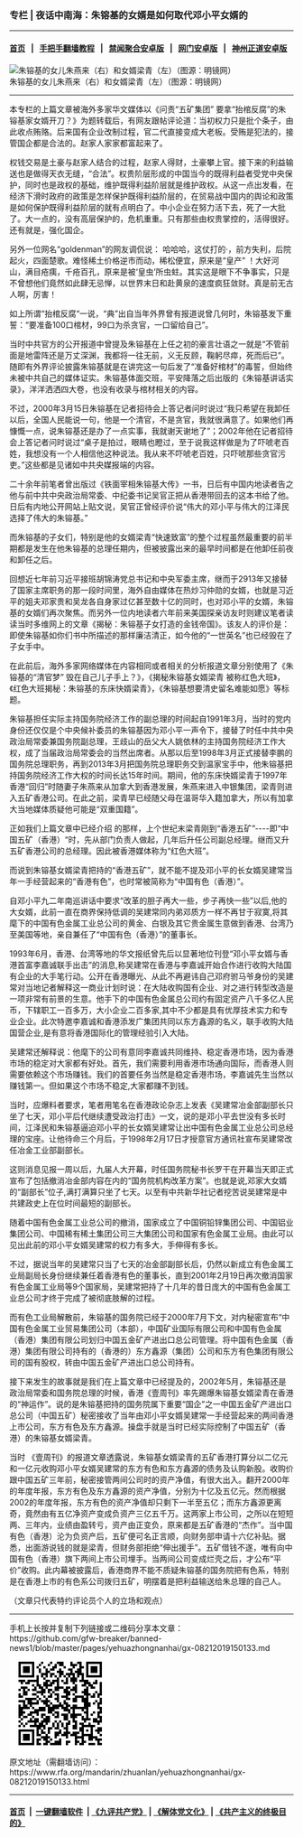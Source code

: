 ### 专栏 | 夜话中南海：朱镕基的女婿是如何取代邓小平女婿的
------------------------

#### [首页](https://github.com/gfw-breaker/banned-news1/blob/master/README.md) &nbsp;&nbsp;|&nbsp;&nbsp; [手把手翻墙教程](https://github.com/gfw-breaker/guides/wiki) &nbsp;&nbsp;|&nbsp;&nbsp; [禁闻聚合安卓版](https://github.com/gfw-breaker/bn-android) &nbsp;&nbsp;|&nbsp;&nbsp; [网门安卓版](https://github.com/oGate2/oGate) &nbsp;&nbsp;|&nbsp;&nbsp; [神州正道安卓版](https://github.com/SzzdOgate/update) 



<div id="headerimg">
 <img alt="朱镕基的女儿朱燕来（右）和女婿梁青（左）（图源：明镜网）" src="https://www.rfa.org/mandarin/zhuanlan/yehuazhongnanhai/gx-08212019150133.html/yt821b.jpg/image" title="朱镕基的女儿朱燕来（右）和女婿梁青（左）（图源：明镜网）"/>
 <div id="headerimgcontents">
  <div id="headerimgcaption">
   <span>
    朱镕基的女儿朱燕来（右）和女婿梁青（左）（图源：明镜网）
   </span>
   <!-- zoomattribute -->
  </div>
  <!-- headerimgcaption -->
 </div>
 <!-- headerimagecontents -->
</div>

<hr/>
<div id="storytext">
 <div>
  <div class="slot_header">
  </div>
 </div>
 <p>
  本专栏的上篇文章被海外多家华文媒体以《问责“五矿集团” 要拿“抬棺反腐”的朱镕基家女婿开刀？》为题转载后，有网友跟帖评论道：当初权力只是批个条子，由此收点贿赂。后来国有企业改制过程，官二代直接变成大老板。受贿是犯法的，接管国企都是合法的。赵家人家家都富起来了。
 </p>
 <p>
  权钱交易是土豪与赵家人结合的过程，赵家人得财，土豪攀上官。接下来的利益输送也是做得天衣无缝，“合法”。权贵阶层形成的中国当今的既得利益者受党中央保护，同时也是政权的基础，维护既得利益阶层就是维护政权。从这一点出发看，在经济下滑时政府的政策是怎样保护既得利益阶层的，在贸易战中国内的舆论和政策是如何保护既得利益阶层的就有点明白了。中小企业在努力活下去，死了一大批了。大一点的，没有高层保护的，危机重重。只有那些由权贵掌控的，活得很好。还有就是，强化国企。
 </p>
 <p>
  另外一位网名“goldenman”的网友调侃说： 哈哈哈，这仗打的·，前方失利，后院起火，四面楚歌。难怪稀土价格逆市而动，稀松便宜，原来是“皇产” ！大好河山，满目疮痍，千疮百孔，原来是被‘皇虫’所虫蛀。其实这是眼下不争事实，只是不曾想他们竟然如此肆无忌惮，以世界末日和赴黄泉的速度疯狂敛财。真是前无古人啊，厉害！
 </p>
 <p>
  如上所谓“抬棺反腐“一说，“典”出自当年外界曾有报道说曾几何时，朱镕基发下重誓：“要准备100口棺材，99口为杀贪官，一口留给自己”。
 </p>
 <p>
  当时中共官方的公开报道中曾提及朱镕基在上任之初的豪言壮语之一就是“不管前面是地雷阵还是万丈深渊，我都将一往无前，义无反顾，鞠躬尽瘁，死而后已”。随即有外界评论披露朱镕基就是在讲完这一句后发了“准备好棺材”的毒誓，但始终未被中共自己的媒体证实。朱镕基体面交班，平安降落之后出版的《朱镕基讲话实录》，洋洋洒洒四大卷，也没有收录与棺材相关的内容。
 </p>
 <p>
  不过，2000年3月15日朱镕基在记者招待会上答记者问时说过“我只希望在我卸任以后，全国人民能说一句，他是一个清官，不是贪官，我就很满意了。如果他们再慷慨一点，说朱镕基还是办了一点实事，我就谢天谢地了”；2002年他在记者招待会上答记者问时说过“桌子是拍过，眼睛也瞪过，至于说我这样做是为了吓唬老百姓，我想没有一个人相信他这种说法。我从来不吓唬老百姓，只吓唬那些贪官污吏。”这些都是见诸如中共央媒报端的内容。
 </p>
 <p>
  二十余年前笔者曾出版过《铁面宰相朱镕基大传》一书，日后有中国内地读者告之他与前中共中央政治局常委、中纪委书记吴官正把从香港带回去的这本书给了他。日后有内地公开网站上贴文说，吴官正曾经评价说“伟大的邓小平与伟大的江泽民选择了伟大的朱镕基。”
 </p>
 <p>
  而朱镕基的子女们，特别是他的女婿梁青“快速致富”的整个过程虽然最重要的前半期都是发生在他朱镕基的总理任期内，但被披露出来的最早时间都是在他卸任前夜和卸任之后。
 </p>
 <p>
  回想近七年前习近平接班胡锦涛党总书记和中央军委主席，继而于2913年又接替了国家主席职务的那一段时间里，海外自由媒体在热炒习仲勋的女婿，也就是习近平的姐夫邓家贵和吴龙各自身家过亿甚至数十亿的同时，也对邓小平的女婿，朱镕基的女婿们再次聚焦。而另外一位内地读者六年前来美国探亲访友时则建议笔者读读当时多维网上的文章《揭秘：朱镕基子女打造的金钱帝国》。该友人的评价是：即使朱镕基如你们书中所描述的那样廉洁清正，如今他的“一世英名”也已经毁在了子女手中。
 </p>
 <p>
  在此前后，海外多家网络媒体在内容相同或者相关的分析报道文章分别使用了《朱镕基的“清官梦” 毁在自己儿子手上？》，《揭秘朱镕基女婿梁青 被称红色大班》，《红色大班揭秘：朱镕基的东床快婿梁青》，《朱镕基想要清史留名难能如愿》等标题。
 </p>
 <p>
  朱镕基担任实际主持国务院经济工作的副总理的时间起自1991年3月，当时的党内身份还仅仅是个中央候补委员的朱镕基因为邓小平一声令下，接替了时任中共中央政治局常委兼国务院副总理，王歧山的岳父大人姚依林的主持国务院经济工作大权，成了当届政治局常委会的当然出席者。从那以后至1998年3月正式接替李鹏的国务院总理职务，再到2013年3月把国务院总理职务交到温家宝手中，他朱镕基把持国务院经济工作大权的时间长达15年时间。期间，他的东床快婿梁青于1997年香港“回归”时随妻子朱燕来从加拿大到香港发展，朱燕来进入中银集团，梁青则进入五矿香港公司。在此之前，梁青早已经随父母在温哥华入籍加拿大，所以有加拿大当地媒体质疑他可能是“双重国籍”。
 </p>
 <p>
  正如我们上篇文章中已经介绍 的那样，上个世纪末梁青刚到“香港五矿”----即“中国五矿（香港）“时，先从部门负责人做起，几年后升任公司副总经理。继而又升五矿香港公司的总经理。因此被香港媒体称为“红色大班”。
 </p>
 <p>
  而说到朱镕基女婿梁青把持的“香港五矿”，就不能不提及邓小平的长女婿吴建常当年一手经营起来的“香港有色”，也时常被简称为“中国有色（香港）”。
 </p>
 <p>
  自邓小平九二年南巡讲话中要求“改革的胆子再大一些，步子再快一些”以后,他的大女婿，此前一直在商界保持低调的吴建常同内弟邓质方一样不再甘于寂寞,将其麾下的中国有色金属工业总公司的黄金、白银及其它贵金属生意做到香港、台湾乃至美国等地，亲自兼任了“中国有色（香港）”的董事长。
 </p>
 <p>
  1993年6月，香港、台湾等地的华文报纸曾先后以显著地位刊登“邓小平女婿与香港首富李嘉诚联手出击”的消息,称吴建常在香港与李嘉诚开始合作进行收购大陆国有企业的大手笔行动。公开在香港曝光、从此不再避讳自己邓府驸马爷身份的吴建常对当地记者解释这一商业计划时说：在大陆收购国有企业、对之进行转型改造是一项非常有前景的生意。他手下的中国有色金属总公司约有固定资产八千多亿人民币，下辖职工一百多万，大小企业二百多家,其中不少都是具有优厚技术实力和专业企业。此次特邀李嘉诚和香港添发广集团共同以东方鑫源的名义，联手收购大陆国营企业,是有意将香港国际化的管理经验引入大陆。
 </p>
 <p>
  吴建常还解释说：他麾下的公司有意同李嘉诚共同维持、稳定香港市场，因为香港市场的稳定对大家都有好处。首先，我们需要利用香港市场通向国际，而香港人则需要依赖这个市场赚钱。我们的首要任务当然是稳定香港市场，李嘉诚先生当然以赚钱第一。但如果这个市场不稳定,大家都赚不到钱。
 </p>
 <p>
  当时，应爆料者要求，笔者用笔名在香港政论杂志上发表《吴建常冶金部副部长只坐了七天，邓小平后代继续遭受政治打击》一文，说的是邓小平去世没有多长时间，江泽民和朱镕基逼迫邓小平的长女婿吴建常让出中国有色金属工业总公司总经理的宝座。让他待命三个月后，于1998年2月17日才授意官方通讯社宣布吴建常改任冶金工业部副部长。
 </p>
 <p>
  这则消息见报一周以后，九届人大开幕，时任国务院秘书长罗干在开幕当天即正式宣布了包括撤消冶金部内容在内的“国务院机构改革方案”。也就是说,邓家大女婿的“副部长”位子,满打满算只坐了七天。以至有中共新华社记者挖苦说吴建常是中共建政史上在位时间最短的副部长。
 </p>
 <p>
  随着中国有色金属工业总公司的撤消，国家成立了中国铜铅锌集团公司、中国铝业集团公司、中国稀有稀土集团公司三大集团公司和国家有色金属工业局。由此可以见出此前的邓小平女婿吴建常的权力有多大，手伸得有多长。
 </p>
 <p>
  不过，据说当年的吴建常只当了七天的冶金部副部长后，仍然以新成立有色金属工业局副局长身份继续兼任着香港有色的董事长，直到2001年2月19日再次撤消国家有色金属工业局等9个国家局，吴建常把持了十几年的昔日庞大的中国有色金属工业总公司才终于完成了被彻底肢解的过程。
 </p>
 <p>
  而有色工业局解散前，朱镕基的国务院已经于2000年7月下文，对内秘密宣布“中国有色金属工业贸易集团公司（本部），中国矿业国际有限公司和中国有色金属（香港）集团有限公司划归中国五金矿产进出口总公司管理。将中国有色金属（香港）集团有限公司持有的（香港的）东方鑫源（集团）公司和东方有色集团有限公司的国有股权，转由中国五金矿产进出口总公司持有。
 </p>
 <p>
  接下来发生的故事就是我们在上篇文章中已经提及的，2002年5月，朱镕基还是政治局常委和国务院总理的时候，香港《壹周刊》率先踢爆朱镕基女婿梁青在香港的“神运作”。说的是朱镕基把持的国务院属下重要“国企”之一中国五金矿产进出口总公司（中国五矿）秘密接收了当年由邓小平女婿吴建常一手经营起来的两间香港上市公司，东方有色及东方鑫源。操盘手就是当时已经实际控制了中国五矿（香港）的朱镕基女婿梁青。
 </p>
 <p>
  当时 《壹周刊》的报道文章透露说，朱镕基女婿梁青的五矿香港打算分以二亿元和一亿元收购邓小平女婿吴建常的东方有色和东方鑫源的债务及认购新股。收购价跟中国五矿三年前，秘密接管两间公司时的资产净值，有很大出入。翻开2000年的年度年报，东方有色及东方鑫源的资产净值，分别为十亿及五亿元。然而根据2002的年度年报，东方有色的资产净值却只剩下一半至五亿；而东方鑫源更离奇，竟然由有五亿净资产变成负资产三亿五千万。这两家上市公司，之所以在短短两、三年内，业绩由盈转亏，资产由正变负，原来都是五矿香港的“杰作”。当中国有色（香港）沦为负资产后，五矿便可名正言顺，向财务部申请十六亿补贴。据悉，出面游说钱的就是梁青，但财务部拒绝“伸出援手”。五矿借钱不遂，唯有向中国有色（香港）旗下两间上市公司埋手。当两间公司变成烂壳之后，才公布“平价”收购。此内幕被披露后，香港商界不能不质疑朱镕基的国务院把有色系，特别是在香港上市的有色系公司拨归五矿，明摆着是把利益输送给朱总理的自己人。
 </p>
 <p>
  （文章只代表特约评论员个人的立场和观点）
 </p>
</div>

<hr/>
手机上长按并复制下列链接或二维码分享本文章：<br/>
https://github.com/gfw-breaker/banned-news1/blob/master/pages/yehuazhongnanhai/gx-08212019150133.md <br/>
<a href='https://github.com/gfw-breaker/banned-news1/blob/master/pages/yehuazhongnanhai/gx-08212019150133.md'><img src='https://github.com/gfw-breaker/banned-news1/blob/master/pages/yehuazhongnanhai/gx-08212019150133.md.png'/></a> <br/>
原文地址（需翻墙访问）：https://www.rfa.org/mandarin/zhuanlan/yehuazhongnanhai/gx-08212019150133.html


------------------------
#### [首页](https://github.com/gfw-breaker/banned-news1/blob/master/README.md) &nbsp;|&nbsp; [一键翻墙软件](https://github.com/gfw-breaker/nogfw/blob/master/README.md) &nbsp;| [《九评共产党》](https://github.com/gfw-breaker/9ping.md/blob/master/README.md#九评之一评共产党是什么) | [《解体党文化》](https://github.com/gfw-breaker/jtdwh.md/blob/master/README.md) | [《共产主义的终极目的》](https://github.com/gfw-breaker/gczydzjmd.md/blob/master/README.md)

